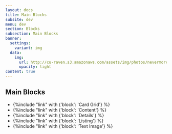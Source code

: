 ```yaml
---
layout: docs
title: Main Blocks
subsite: dev
menu: dev
section: Blocks
subsection: Main Blocks
banner:
  settings:
    variant: img
  data:
    img:
      url: http://cu-raven.s3.amazonaws.com/assets/img/photos/nevermore.jpg
      opacity: light
content: true
---
```

## Main Blocks

- {%include "link" with {'block': 'Card Grid'} %}
- {%include "link" with {'block': 'Content'} %}
- {%include "link" with {'block': 'Details'} %}
- {%include "link" with {'block': 'Listing'} %}
- {%include "link" with {'block': 'Text Image'} %}
